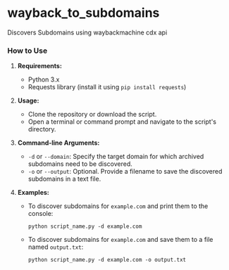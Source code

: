 # wayback_to_subdomains
Discovers Subdomains using waybackmachine cdx api

### How to Use

1. **Requirements:**
   - Python 3.x
   - Requests library (install it using `pip install requests`)

2. **Usage:**
   - Clone the repository or download the script.
   - Open a terminal or command prompt and navigate to the script's directory.

3. **Command-line Arguments:**
   - `-d` or `--domain`: Specify the target domain for which archived subdomains need to be discovered.
   - `-o` or `--output`: Optional. Provide a filename to save the discovered subdomains in a text file.

4. **Examples:**
   - To discover subdomains for `example.com` and print them to the console:
     ```
     python script_name.py -d example.com
     ```
   - To discover subdomains for `example.com` and save them to a file named `output.txt`:
     ```
     python script_name.py -d example.com -o output.txt
     ```

